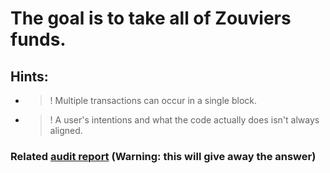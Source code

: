 # The goal is to take all of Zouviers funds.

## Hints: 
- >! Multiple transactions can occur in a single block.
- >! A user's intentions and what the code actually does isn't always aligned.

### Related [audit report](https://github.com/devNamedKiki/Audits/blob/main/Contests/011-m.md) (Warning: this will give away the answer)